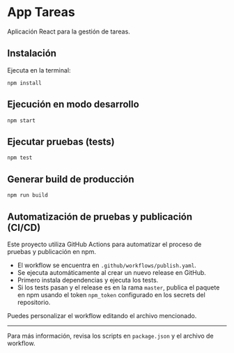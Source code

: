 # App Tareas

Aplicación React para la gestión de tareas.

## Instalación

Ejecuta en la terminal:

```
npm install
```

## Ejecución en modo desarrollo

```
npm start
```

## Ejecutar pruebas (tests)

```
npm test
```

## Generar build de producción

```
npm run build
```

## Automatización de pruebas y publicación (CI/CD)

Este proyecto utiliza GitHub Actions para automatizar el proceso de pruebas y publicación en npm.

- El workflow se encuentra en `.github/workflows/publish.yaml`.
- Se ejecuta automáticamente al crear un nuevo release en GitHub.
- Primero instala dependencias y ejecuta los tests.
- Si los tests pasan y el release es en la rama `master`, publica el paquete en npm usando el token `npm_token` configurado en los secrets del repositorio.

Puedes personalizar el workflow editando el archivo mencionado.

---

Para más información, revisa los scripts en `package.json` y el archivo de workflow.